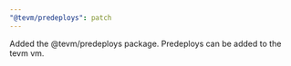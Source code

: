 ```yaml
---
"@tevm/predeploys": patch
---
```


Added the @tevm/predeploys package. Predeploys can be added to the tevm vm.
